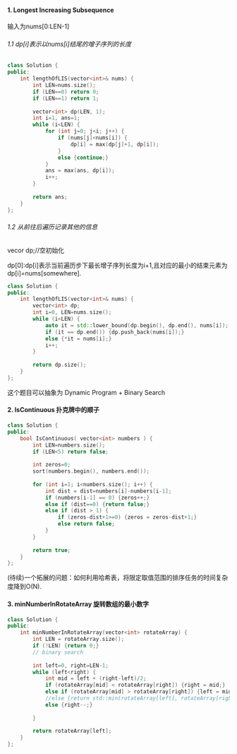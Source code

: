 

#### 1. Longest Increasing Subsequence

输入为nums[0:LEN-1]

###### 1.1 dp[i]表示以nums[i]结尾的增子序列的长度

```c++
class Solution {
public:
    int lengthOfLIS(vector<int>& nums) {
        int LEN=nums.size();
        if (LEN==0) return 0;
        if (LEN==1) return 1;
        
        vector<int> dp(LEN, 1);
        int i=1, ans=1;
        while (i<LEN) {
            for (int j=0; j<i; j++) {
                if (nums[j]<nums[i]) {
                    dp[i] = max(dp[j]+1, dp[i]);
                }
                else {continue;}
            }
            ans = max(ans, dp[i]);
            i++;
        }
        
        return ans;
    }
};
```

###### 1.2 从前往后遍历记录其他的信息
vecor<int> dp;//空初始化

dp[0]:dp[i]表示当前遍历步下最长增子序列长度为i+1,且对应的最小的结束元素为dp[i]=nums[somewhere].
```c++
class Solution {
public:
    int lengthOfLIS(vector<int>& nums) {
        vector<int> dp;
        int i=0, LEN=nums.size();
        while (i<LEN) {
            auto it = std::lower_bound(dp.begin(), dp.end(), nums[i]);
            if (it == dp.end()) {dp.push_back(nums[i]);}
            else {*it = nums[i];}
            i++;
        }
        
        return dp.size();
    }
};
```
这个题目可以抽象为 Dynamic Program + Binary Search


#### 2. IsContinuous 扑克牌中的顺子
```c++
class Solution {
public:
    bool IsContinuous( vector<int> numbers ) {
        int LEN=numbers.size();
        if (LEN<5) return false;
        
        int zeros=0;
        sort(numbers.begin(), numbers.end());
        
        for (int i=1; i<numbers.size(); i++) {
            int dist = dist=numbers[i]-numbers[i-1];
            if (numbers[i-1] == 0) {zeros++;}
            else if (dist==0) {return false;}
            else if (dist > 1) {
                if (zeros-dist+1>=0) {zeros = zeros-dist+1;}
                else return false;
            }
        }
        
        return true;
    }
};
```
(待续)一个拓展的问题：如何利用哈希表，将限定取值范围的排序任务的时间复杂度降到O(N).


#### 3. minNumberInRotateArray 旋转数组的最小数字
```c++
class Solution {
public:
    int minNumberInRotateArray(vector<int> rotateArray) {
        int LEN = rotateArray.size();
        if (!LEN) {return 0;}
        // binary search
        
        int left=0, right=LEN-1;
        while (left<right) {
            int mid = left + (right-left)/2;
            if (rotateArray[mid] < rotateArray[right]) {right = mid;}
            else if (rotateArray[mid] > rotateArray[right]) {left = mid + 1;}
            //else {return std::min(rotateArray[left], rotateArray[right]);}
            else {right--;}
            
        }
        
        return rotateArray[left];
    }
};
```




